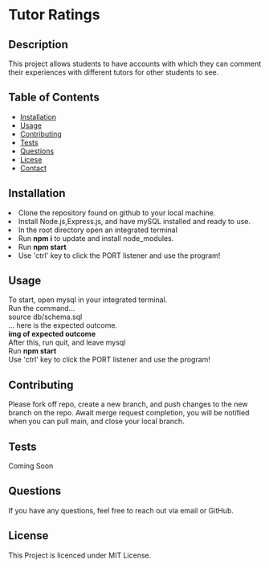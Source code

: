 
  # Tutor Ratings

  ## Description
  This project allows students to have accounts with which they can comment their experiences with different tutors for other students to see.

  ## Table of Contents
  - [Installation](#installation)
  - [Usage](#usage)
  - [Contributing](#contributing)
  - [Tests](#tests)
  - [Questions](#questions)
  - [Licese](#license)
  - [Contact](#contact)

  ## Installation
  <li>Clone the repository found on github to your local machine.<br><li>Install Node.js,Express.js, and have mySQL installed and ready to use.<br><li>In the root directory open an integrated terminal<br><li>Run <strong>npm i</strong> to update and install node_modules.<br><li>Run <strong>npm start</strong><br><li>Use 'ctrl' key to click the PORT listener and use the program!

  ## Usage
  To start, open mysql in your integrated terminal.<br>
  Run the command...<br>
  source db/schema.sql<br>
  ... here is the expected outcome.<br>**img of expected outcome**<br>
  After this, run quit, and leave mysql
  <br>Run <strong>npm start</strong><br>Use 'ctrl' key to click the PORT listener and use the program!

  ## Contributing
  Please fork off repo, create a new branch, and push changes to the new branch on the repo. Await merge request completion, you will be notified when you can pull main, and close your local branch.

  ## Tests
  Coming Soon

  ## Questions
  If you have any questions, feel free to reach out via email or GitHub.

  ## License
  This Project is licenced under MIT License. 